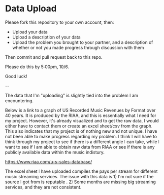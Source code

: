 # Data Upload

Please fork this repository to your own account, then:

* Upload your data 
* Upload a description of your data
* Upload the problem you brought to your partner, and a description of whether or not you made progress through discussion with them

Then commit and pull request back to this repo. 

Please do this by 5:00pm, 10/6.

Good luck!

--

The data that I'm "uploading" is slightly tied into the problem I am encountering. 

Below is a link to a graph of  US Recorded Music Revenues by Format over 40 years. It is produced by the RIAA, and this is essentially what I need for my project.  However, it's already visualized and to get the raw data, I would either have to contact them or create an excel sheet/csv from the graph. This also indicates that my project is of nothing new and not unique. I have not been able to make progress regarding my problem. I think I will have to think through my project to see if there is a different angle I can take, while I want to see if I am able to obtain raw data from RIAA or see if there is any publicly available data within the music indistury. 

https://www.riaa.com/u-s-sales-database/

The excel sheet I have uploaded compiles the pays per stream for different music streaming services. The issue with this data is 1) I'm not sure if the source I got from is reputable . 2) Some months are missing big streaming services, and they are not consistent. 
